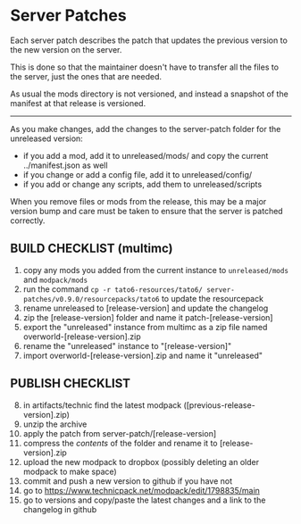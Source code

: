 Server Patches
==============

Each server patch describes the patch that updates the previous version to the new version on the server.

This is done so that the maintainer doesn't have to transfer all the files to the server, just the ones that are needed.

As usual the mods directory is not versioned, and instead a snapshot of the manifest at that release is versioned.

---

As you make changes, add the changes to the server-patch folder for the unreleased version:
 - if you add a mod, add it to unreleased/mods/ and copy the current ../manifest.json as well
 - if you change or add a config file, add it to unreleased/config/
 - if you add or change any scripts, add them to unreleased/scripts

When you remove files or mods from the release, this may be a major version bump and care must be taken to ensure that the server is patched correctly.

BUILD CHECKLIST (multimc)
---------------------------

1. copy any mods you added from the current instance to `unreleased/mods` and `modpack/mods`
2. run the command `cp -r tato6-resources/tato6/ server-patches/v0.9.0/resourcepacks/tato6` to update the resourcepack
3. rename unreleased to [release-version] and update the changelog
4. zip the [release-version] folder and name it patch-[release-version]
5. export the "unreleased" instance from multimc as a zip file named overworld-[release-version].zip
6. rename the "unreleased" instance to "[release-version]"
7. import overworld-[release-version].zip and name it "unreleased"

PUBLISH CHECKLIST
-----------------

8. in artifacts/technic find the latest modpack ([previous-release-version].zip) 
9. unzip the archive
10. apply the patch from server-patch/[release-version]
11. compress the _contents_ of the folder and rename it to [release-version].zip
12. upload the new modpack to dropbox (possibly deleting an older modpack to make space)
13. commit and push a new version to github if you have not
14. go to https://www.technicpack.net/modpack/edit/1798835/main
15. go to versions and copy/paste the latest changes and a link to the changelog in github